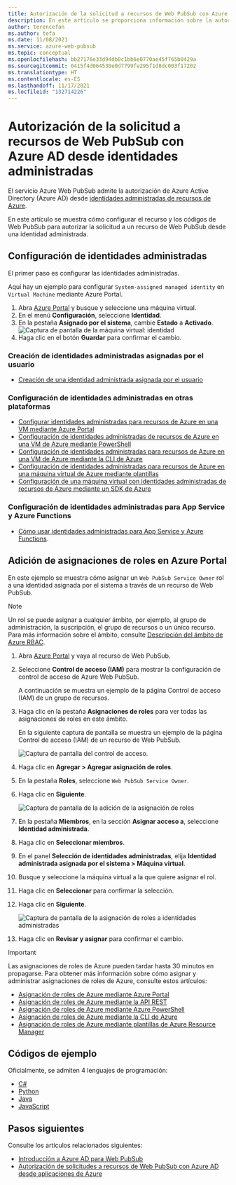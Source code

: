 ```yaml
---
title: Autorización de la solicitud a recursos de Web PubSub con Azure AD desde identidades administradas
description: En este artículo se proporciona información sobre la autorización de solicitudes a recursos de Web PubSub con Azure AD desde identidades administradas.
author: terencefan
ms.author: tefa
ms.date: 11/08/2021
ms.service: azure-web-pubsub
ms.topic: conceptual
ms.openlocfilehash: bb27176e33d94db0c1bb6e0770ae45f765b0429a
ms.sourcegitcommit: 0415f4d064530e0d7799fe295f1d8dc003f17202
ms.translationtype: HT
ms.contentlocale: es-ES
ms.lasthandoff: 11/17/2021
ms.locfileid: "132714226"
---
```

# <a name="authorize-request-to-web-pubsub-resources-with-azure-ad-from-managed-identities"></a>Autorización de la solicitud a recursos de Web PubSub con Azure AD desde identidades administradas
El servicio Azure Web PubSub admite la autorización de Azure Active Directory (Azure AD) desde [identidades administradas de recursos de Azure](../active-directory/managed-identities-azure-resources/overview.md). 

En este artículo se muestra cómo configurar el recurso y los códigos de Web PubSub para autorizar la solicitud a un recurso de Web PubSub desde una identidad administrada.

## <a name="configure-managed-identities"></a>Configuración de identidades administradas

El primer paso es configurar las identidades administradas.

Aquí hay un ejemplo para configurar `System-assigned managed identity` en `Virtual Machine` mediante Azure Portal.

1. Abra [Azure Portal](https://portal.azure.com/) y busque y seleccione una máquina virtual.
1. En el menú **Configuración**, seleccione **Identidad**.
1. En la pestaña **Asignado por el sistema**, cambie **Estado** a **Activado**.
   ![Captura de pantalla de la máquina virtual: identidad](./media/aad-authorization/identity-virtual-machine.png)
1. Haga clic en el botón **Guardar** para confirmar el cambio.

### <a name="how-to-create-user-assigned-managed-identities"></a>Creación de identidades administradas asignadas por el usuario
- [Creación de una identidad administrada asignada por el usuario](../active-directory/managed-identities-azure-resources/how-manage-user-assigned-managed-identities.md#create-a-user-assigned-managed-identity)

### <a name="how-to-configure-managed-identities-on-other-platforms"></a>Configuración de identidades administradas en otras plataformas

- [Configurar identidades administradas para recursos de Azure en una VM mediante Azure Portal](../active-directory/managed-identities-azure-resources/qs-configure-portal-windows-vm.md)
- [Configuración de identidades administradas de recursos de Azure en una VM de Azure mediante PowerShell](../active-directory/managed-identities-azure-resources/qs-configure-powershell-windows-vm.md)
- [Configuración de identidades administradas para recursos de Azure en una VM de Azure mediante la CLI de Azure](../active-directory/managed-identities-azure-resources/qs-configure-cli-windows-vm.md)
- [Configuración de identidades administradas para recursos de Azure en una máquina virtual de Azure mediante plantillas](../active-directory/managed-identities-azure-resources/qs-configure-template-windows-vm.md)
- [Configuración de una máquina virtual con identidades administradas de recursos de Azure mediante un SDK de Azure](../active-directory/managed-identities-azure-resources/qs-configure-sdk-windows-vm.md)

### <a name="how-to-configure-managed-identities-for-app-service-and-azure-functions"></a>Configuración de identidades administradas para App Service y Azure Functions

- [Cómo usar identidades administradas para App Service y Azure Functions](../app-service/overview-managed-identity.md).

## <a name="add-role-assignments-on-azure-portal"></a>Adición de asignaciones de roles en Azure Portal  

En este ejemplo se muestra cómo asignar un `Web PubSub Service Owner` rol a una identidad asignada por el sistema a través de un recurso de Web PubSub. 

> [!Note]
> Un rol se puede asignar a cualquier ámbito, por ejemplo, al grupo de administración, la suscripción, el grupo de recursos o un único recurso. Para más información sobre el ámbito, consulte [Descripción del ámbito de Azure RBAC](../role-based-access-control/scope-overview.md).
1. Abra [Azure Portal](https://portal.azure.com/) y vaya al recurso de Web PubSub.

1. Seleccione **Control de acceso (IAM)** para mostrar la configuración de control de acceso de Azure Web PubSub.

   A continuación se muestra un ejemplo de la página Control de acceso (IAM) de un grupo de recursos.

1. Haga clic en la pestaña **Asignaciones de roles** para ver todas las asignaciones de roles en este ámbito.

   En la siguiente captura de pantalla se muestra un ejemplo de la página Control de acceso (IAM) de un recurso de Web PubSub.

   ![Captura de pantalla del control de acceso.](./media/aad-authorization/access-control.png)

1. Haga clic en **Agregar > Agregar asignación de roles**.

1. En la pestaña **Roles**, seleccione `Web PubSub Service Owner`.

1. Haga clic en **Siguiente**.

   ![Captura de pantalla de la adición de la asignación de roles](./media/aad-authorization/add-role-assignment.png)

1. En la pestaña **Miembros**, en la sección **Asignar acceso a**, seleccione **Identidad administrada**.

1. Haga clic en **Seleccionar miembros**.

1. En el panel **Selección de identidades administradas**, elija **Identidad administrada asignada por el sistema > Máquina virtual**.

1. Busque y seleccione la máquina virtual a la que quiere asignar el rol.

1. Haga clic en **Seleccionar** para confirmar la selección.

2. Haga clic en **Siguiente**.

   ![Captura de pantalla de la asignación de roles a identidades administradas](./media/aad-authorization/assign-role-to-managed-identities.png)

3. Haga clic en **Revisar y asignar** para confirmar el cambio.

> [!IMPORTANT]
> Las asignaciones de roles de Azure pueden tardar hasta 30 minutos en propagarse.
Para obtener más información sobre cómo asignar y administrar asignaciones de roles de Azure, consulte estos artículos:
- [Asignación de roles de Azure mediante Azure Portal](../role-based-access-control/role-assignments-portal.md)
- [Asignación de roles de Azure mediante la API REST](../role-based-access-control/role-assignments-rest.md)
- [Asignación de roles de Azure mediante Azure PowerShell](../role-based-access-control/role-assignments-powershell.md)
- [Asignación de roles de Azure mediante la CLI de Azure](../role-based-access-control/role-assignments-cli.md)
- [Asignación de roles de Azure mediante plantillas de Azure Resource Manager](../role-based-access-control/role-assignments-template.md)

## <a name="sample-codes"></a>Códigos de ejemplo

Oficialmente, se admiten 4 lenguajes de programación:

- [C#](./howto-create-serviceclient-with-net-and-azure-identity.md)
- [Python](./howto-create-serviceclient-with-python-and-azure-identity.md)
- [Java](./howto-create-serviceclient-with-java-and-azure-identity.md)
- [JavaScript](./howto-create-serviceclient-with-javascript-and-azure-identity.md)

## <a name="next-steps"></a>Pasos siguientes

Consulte los artículos relacionados siguientes:
- [Introducción a Azure AD para Web PubSub](concept-azure-ad-authorization.md)
- [Autorización de solicitudes a recursos de Web PubSub con Azure AD desde aplicaciones de Azure](howto-authorize-from-application.md)